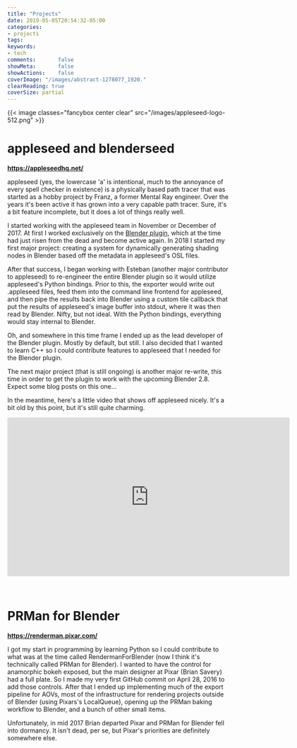 ```yaml
---
title: "Projects"
date: 2019-05-05T20:54:32-05:00
categories:
- projects
tags:
keywords:
- tech
comments:       false
showMeta:       false
showActions:    false
coverImage: "/images/abstract-1278077_1920."
clearReading: true
coverSize: partial
---
```


{{< image classes="fancybox center clear" src="/images/appleseed-logo-512.png" >}}
<h1>appleseed and blenderseed</h1>

**https://appleseedhq.net/**


appleseed (yes, the lowercase 'a' is intentional, much to the annoyance of every spell checker in existence) is a physically based path tracer that was started as a hobby project by Franz, a former Mental Ray engineer.  Over the years it's been active it has grown into a very capable path tracer.  Sure, it's a bit feature incomplete, but it does a lot of things really well.  

I started working with the appleseed team in November or December of 2017.  At first I worked exclusively on the [Blender plugin](https://github.com/appleseedhq/blenderseed), which at the time had just risen from the dead and become active again.  In 2018 I started my first major project: creating a system for dynamically generating shading nodes in Blender based off the metadata in appleseed's OSL files.

After that success, I began working with Esteban (another major contributor to appleseed) to re-engineer the entire Blender plugin so it would utilize appleseed's Python bindings.  Prior to this, the exporter would write out .appleseed files, feed them into the command line frontend for appleseed, and then pipe the results back into Blender using a custom tile callback that put the results of appleseed's image buffer into stdout, where it was then read by Blender.  Nifty, but not ideal.  With the Python bindings, everything would stay internal to Blender.

Oh, and somewhere in this time frame I ended up as the lead developer of the Blender plugin.  Mostly by default, but still.  I also decided that I wanted to learn C++ so I could contribute features to appleseed that I needed for the Blender plugin.

The next major project (that is still ongoing) is another major re-write, this time in order to get the plugin to work with the upcoming Blender 2.8.  Expect some blog posts on this one...

In the meantime, here's a little video that shows off appleseed nicely.  It's a bit old by this point, but it's still quite charming.


<iframe title="vimeo-player" src="https://player.vimeo.com/video/92172277" width="640" height="360" frameborder="0" allowfullscreen></iframe>

<br>
<br>
<br>

<h1>PRMan for Blender</h1>

**https://renderman.pixar.com/**

I got my start in programming by learning Python so I could contribute to what was at the time called RendermanForBlender (now I think it's technically called PRMan for Blender).  I wanted to have the control for anamorphic bokeh exposed, but the main designer at Pixar (Brian Savery) had a full plate.  So I made my very first GitHub commit on April 28, 2016 to add those controls.  After that I ended up implementing much of the export pipeline for AOVs, most of the infrastructure for rendering projects outside of Blender (using Pixars's LocalQueue), opening up the PRMan baking workflow to Blender, and a bunch of other small items.

Unfortunately, in mid 2017 Brian departed Pixar and PRMan for Blender fell into dormancy.  It isn't dead, per se, but Pixar's priorities are definitely somewhere else.